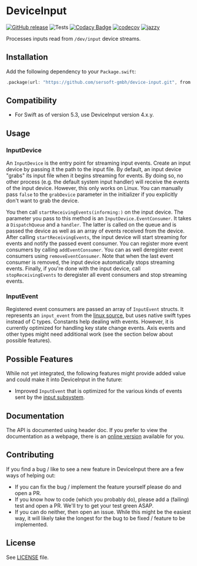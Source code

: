 # DeviceInput

[![GitHub release](https://img.shields.io/github/release/sersoft-gmbh/device-input.svg?style=flat)](https://github.com/sersoft-gmbh/device-input/releases/latest)
![Tests](https://github.com/sersoft-gmbh/device-input./workflows/Tests/badge.svg)
[![Codacy Badge](https://api.codacy.com/project/badge/Grade/c997088f35484726bb1bc6167f074cc4)](https://www.codacy.com/app/ffried/device-input.?utm_source=github.com&amp;utm_medium=referral&amp;utm_content=sersoft-gmbh/device-input.&amp;utm_campaign=Badge_Grade)
[![codecov](https://codecov.io/gh/sersoft-gmbh/device-input./branch/master/graph/badge.svg)](https://codecov.io/gh/sersoft-gmbh/device-input.)
[![jazzy](https://raw.githubusercontent.com/sersoft-gmbh/device-input./gh-pages/badge.svg?sanitize=true)](https://sersoft-gmbh.github.io/device-input.)

Processes inputs read from `/dev/input` device streams.

## Installation

Add the following dependency to your `Package.swift`:
```swift
.package(url: "https://github.com/sersoft-gmbh/device-input.git", from: "4.0.0"),
```

## Compatibility

-   For Swift as of version 5.3, use DeviceInput version 4.x.y.

## Usage

### InputDevice

An `InputDevice` is the entry point for streaming input events. Create an input device by passing it the path to the input file. By default, an input device "grabs" its input file when it begins streaming for events. By doing so, no other process (e.g. the default system input handler) will receive the events of the input device. However, this only works on Linux. You can manually pass `false` to the `grabDevice` parameter in the initializer if you explicitly don't want to grab the device.

You then call `startReceivingEvents(informing:)` on the input device. The parameter you pass to this method is an `InputDevice.EventConsumer`. It takes a `DispatchQueue` and a `handler`. The latter is called on the queue and is passed the device as well as an array of events received from the device. After calling `startReceivingEvents`, the input device will start streaming for events and notify the passed event consumer. You can register more event consumers by calling `addEventConsumer`. You can as well deregister event consumers using `removeEventConsumer`. Note that when the last event consumer is removed, the input device automatically stops streaming events.
Finally, if you're done with the input device, call `stopReceivingEvents` to deregister all event consumers and stop streaming events.

### InputEvent

Registered event consumers are passed an array of `InputEvent` structs. It represents an `input_event` from the [linux source](https://git.kernel.org/pub/scm/linux/kernel/git/torvalds/linux.git/tree/include/uapi/linux/input.h), but uses native swift types instead of C types. Constants help dealing with events. However, it is currently optimized for handling key state change events. Axis events and other types might need additional work (see the section below about possible features). 

## Possible Features

While not yet integrated, the following features might provide added value and could make it into DeviceInput in the future:

-   Improved `InputEvent` that is optimized for the various kinds of events sent by the [input subsystem](https://www.kernel.org/doc/html/latest/input/input_uapi.html).

## Documentation

The API is documented using header doc. If you prefer to view the documentation as a webpage, there is an [online version](https://sersoft-gmbh.github.io/device-input) available for you.

## Contributing

If you find a bug / like to see a new feature in DeviceInput there are a few ways of helping out:

-   If you can fix the bug / implement the feature yourself please do and open a PR.
-   If you know how to code (which you probably do), please add a (failing) test and open a PR. We'll try to get your test green ASAP.
-   If you can do neither, then open an issue. While this might be the easiest way, it will likely take the longest for the bug to be fixed / feature to be implemented.

## License

See [LICENSE](./LICENSE) file.

